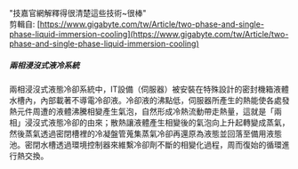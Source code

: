 "技嘉官網解釋得很清楚這些技術~很棒"  
剪輯自: [https://www.gigabyte.com/tw/Article/two-phase-and-single-phase-liquid-immersion-cooling](https://www.gigabyte.com/tw/Article/two-phase-and-single-phase-liquid-immersion-cooling)

##### 兩相浸沒式液冷系統

兩相浸沒式液態冷卻系統中，IT設備（伺服器）被安裝在特殊設計的密封機箱液體水槽內，內部載著不導電冷卻液。冷卻液的沸點低，伺服器所產生的熱能使各處發熱元件周遭的液體沸騰相變產生氣泡，自然形成冷熱流動帶走熱量，這就是「兩相」浸沒式液態冷卻的由來；散熱讓液體產生相變後的氣泡向上升起轉變成蒸氣，然後蒸氣透過密閉槽裡的冷凝盤管蒐集蒸氣冷卻再還原為液態並回落至備用液態池。密閉水槽透過環境控制器來維繫冷卻劑不斷的相變化過程，周而復始的循環進行熱交換。